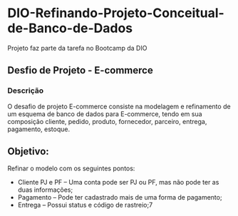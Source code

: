 #  DIO-Refinando-Projeto-Conceitual-de-Banco-de-Dados
 Projeto faz parte da tarefa no Bootcamp da DIO
 
## Desfio de Projeto - E-commerce


### Descrição

O desafio de projeto E-commerce consiste na modelagem e refinamento de um esquema de banco de dados para E-commerce, tendo em sua composição  cliente, pedido, produto, fornecedor, parceiro, entrega, pagamento, estoque.


## Objetivo:

Refinar o modelo com os seguintes pontos:

- Cliente PJ e PF – Uma conta pode ser PJ ou PF, mas não pode ter as duas informações;
- Pagamento – Pode ter cadastrado mais de uma forma de pagamento;
- Entrega – Possui status e código de rastreio;7




